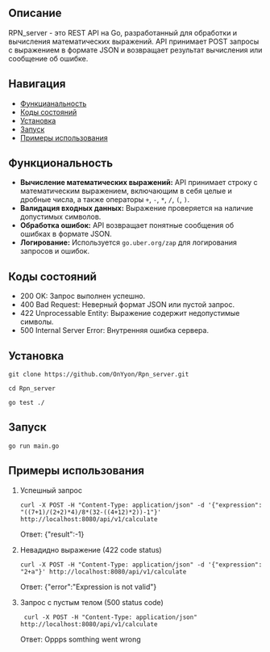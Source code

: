 ## Описание
RPN_server - это REST API на Go, разработанный для обработки и вычисления математических выражений. API принимает POST запросы с выражением в формате JSON и возвращает результат вычисления или сообщение об ошибке.

## Навигация
* [Функцианальность](#func)
* [Коды состояний](#status_code)
* [Установка](#instalation)
* [Запуск](Run)
* [Примеры использования](#Example)

## <a id="func"></a>Функциональность
*   **Вычисление математических выражений:** API принимает строку с математическим выражением, включающим в себя целые и дробные числа, а также операторы `+`, `-`, `*`, `/`, `(`, `)`.
*   **Валидация входных данных:** Выражение проверяется на наличие допустимых символов.
*   **Обработка ошибок:** API возвращает понятные сообщения об ошибках в формате JSON.
*   **Логирование:** Используется `go.uber.org/zap` для логирования запросов и ошибок.

## <a id="status_code"></a>Коды состояний
* 200 OK: Запрос выполнен успешно.
* 400 Bad Request: Неверный формат JSON или пустой запрос.
* 422 Unprocessable Entity: Выражение содержит недопустимые символы.
* 500 Internal Server Error: Внутренняя ошибка сервера.

## <a id="instalation"></a>Установка
```shell
git clone https://github.com/OnYyon/Rpn_server.git
```
```shell
cd Rpn_server
```
```shell
go test ./
```

## <a id="Run"></a>Запуск
```shell
go run main.go
```

## <a id="Example"></a>Примеры использования
1. Успешный запрос

    ``` shell
    curl -X POST -H "Content-Type: application/json" -d '{"expression": "((7+1)/(2+2)*4)/8*(32-((4+12)*2))-1"}' http://localhost:8080/api/v1/calculate
    ```
    Ответ: {"result":-1}
2. Невадидно выражение (422 code status)
    ``` shell
    curl -X POST -H "Content-Type: application/json" -d '{"expression": "2+a"}' http://localhost:8080/api/v1/calculate 
    ```
    Ответ: {"error":"Expression is not valid"}
3. Запрос с пустым телом (500 status code)
    ``` shell
     curl -X POST -H "Content-Type: application/json"   http://localhost:8080/api/v1/calculate
     ```
     Ответ: Oppps somthing went wrong